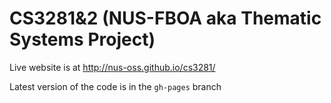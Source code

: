 # CS3281&2 (NUS-FBOA aka Thematic Systems Project)

Live website is at http://nus-oss.github.io/cs3281/

Latest version of the code is in the `gh-pages` branch


